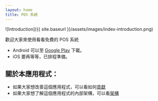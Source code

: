 ```yaml
---
layout: home
title: POS 系統
---
```


![Introduction]({{ site.baseurl }}/assets/images/index-introduction.png)

歡迎大家來使用看看免費的 POS 系統

- Android 可以至 [Google Play](https://play.google.com/store/apps/details?id=com.evanlu.possystem) 下載。
- iOS 要再等等，已排程準備。

## 關於本應用程式：

- 如果大家想改善這個應用程式，可以看如何[貢獻](contribute)
- 如果大家想了解這個應用程式的內部架構，可以看[架構](structure)
